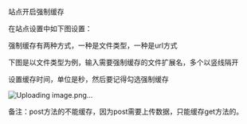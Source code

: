 站点开启强制缓存

在站点设置中如下图设置：

强制缓存有两种方式，一种是文件类型，一种是url方式

下图是以文件类型为例，输入需要强制缓存的文件扩展名，多个以竖线隔开

设置缓存时间，单位是秒，然后要记得勾选强制缓存

![Uploading image.png…]()

备注：post方法的不能缓存，因为post需要上传数据，只能缓存get方法的。

